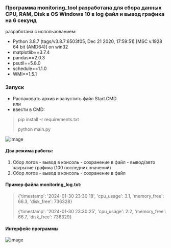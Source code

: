 

### Программа monitoring_tool разработана для сбора данных CPU, RAM, Disk в OS Windows 10 в log файл и вывод графика на 6 секунд 

разработана c использованием:
- Python 3.8.7 (tags/v3.8.7:6503f05, Dec 21 2020, 17:59:51) [MSC v.1928 64 bit (AMD64)] on win32
- matplotlib==3.7.4
- pandas==2.0.3
- psutil==5.8.0
- schedule==1.1.0
- WMI==1.5.1

### Запуск

 - Распаковать архив и запустить файл Start.CMD  
или 
 - ввести в CMD:
   
>pip install -r requirements.txt
>
>python main.py
>
![image](https://github.com/MiroAlexAI/monitoring_tool2/assets/126348122/cfb17d15-e5ae-46cd-b3d6-58db02044ddc)


#### Два режима работы:

1. Сбор логов - вывод в консоль - сохранение в файл - вывод/авто закрытие графика (100 последних значений)
2. Сбор логов - вывод в консоль - сохранение в файл

#### Пример файла monitoring_log.txt:

>{'timestamp': '2024-01-30 23:30:18', 'cpu_usage': 3.1, 'memory_free': 66.3, 'disk_free': 736328}
>
>{'timestamp': '2024-01-30 23:30:25', 'cpu_usage': 2.2, 'memory_free': 66.7, 'disk_free': 736329}
>

#### Интерфейс программы
![image](https://github.com/MiroAlexAI/monitoring_tool2/assets/126348122/361ccf6c-a664-4127-97b4-63c61f1142ca)
